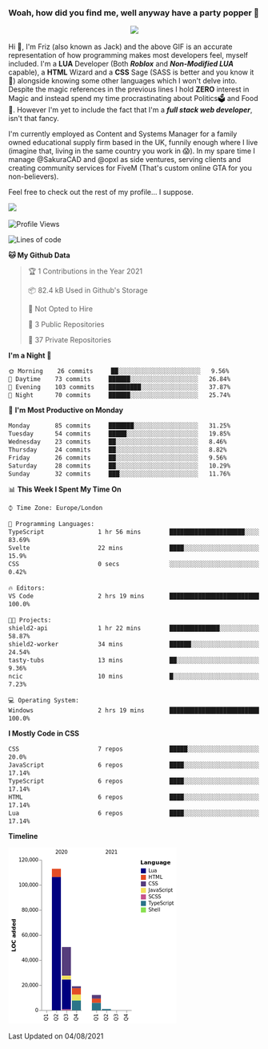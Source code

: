 ### Woah, how did you find me, well anyway have a party popper 🎉

<p align="center">
  <img  src="https://66.media.tumblr.com/d2766024a15e8c140bf20f314664eed2/d1615166bf58615c-d8/s400x600/aabc473a64edc43599d5345fd1e9e792d66ecc48.gifv">
</p>

Hi :wave:, I'm Friz (also known as Jack) and the above GIF is an accurate representation of how programming makes most developers feel, myself included. I'm a **LUA** Developer (Both ***Roblox*** and ***Non-Modified LUA*** capable), a **HTML** Wizard and a **CSS** Sage (SASS is better and you know it :pray:) alongside knowing some other languages which I won't delve into. Despite the magic references in the previous lines I hold **ZERO** interest in Magic and instead spend my time procrastinating about Politics🗳️ and Food🍔. However I'm yet to include the fact that I'm a ***full stack web developer***, isn't that fancy.

I'm currently employed as Content and Systems Manager for a family owned educational supply firm based in the UK, funnily enough where I live (imagine that, living in the same country you work in 😱). In my spare time I manage @SakuraCAD and @opxl as side ventures, serving clients and creating community services for FiveM (That's custom online GTA for you non-believers).

Feel free to check out the rest of my profile... I suppose.

<a href="https://github.com/anuraghazra/github-readme-stats">
  <img  src="https://github-readme-stats.vercel.app/api?username=JackOPXL&count_private=true&show_icons=true&theme=tokyonight" />
</a>



<!--START_SECTION:waka-->
![Profile Views](http://img.shields.io/badge/Profile%20Views-0-blue)

![Lines of code](https://img.shields.io/badge/From%20Hello%20World%20I%27ve%20Written-197569%20lines%20of%20code-blue)

**🐱 My Github Data** 

> 🏆 1 Contributions in the Year 2021
 > 
> 📦 82.4 kB Used in Github's Storage 
 > 
> 🚫 Not Opted to Hire
 > 
> 📜 3 Public Repositories 
 > 
> 🔑 37 Private Repositories  
 > 
**I'm a Night 🦉** 

```text
🌞 Morning    26 commits     ██░░░░░░░░░░░░░░░░░░░░░░░   9.56% 
🌆 Daytime    73 commits     ██████░░░░░░░░░░░░░░░░░░░   26.84% 
🌃 Evening    103 commits    █████████░░░░░░░░░░░░░░░░   37.87% 
🌙 Night      70 commits     ██████░░░░░░░░░░░░░░░░░░░   25.74%

```
📅 **I'm Most Productive on Monday** 

```text
Monday       85 commits     ███████░░░░░░░░░░░░░░░░░░   31.25% 
Tuesday      54 commits     █████░░░░░░░░░░░░░░░░░░░░   19.85% 
Wednesday    23 commits     ██░░░░░░░░░░░░░░░░░░░░░░░   8.46% 
Thursday     24 commits     ██░░░░░░░░░░░░░░░░░░░░░░░   8.82% 
Friday       26 commits     ██░░░░░░░░░░░░░░░░░░░░░░░   9.56% 
Saturday     28 commits     ██░░░░░░░░░░░░░░░░░░░░░░░   10.29% 
Sunday       32 commits     ███░░░░░░░░░░░░░░░░░░░░░░   11.76%

```


📊 **This Week I Spent My Time On** 

```text
⌚︎ Time Zone: Europe/London

💬 Programming Languages: 
TypeScript               1 hr 56 mins        █████████████████████░░░░   83.69% 
Svelte                   22 mins             ████░░░░░░░░░░░░░░░░░░░░░   15.9% 
CSS                      0 secs              ░░░░░░░░░░░░░░░░░░░░░░░░░   0.42%

🔥 Editors: 
VS Code                  2 hrs 19 mins       █████████████████████████   100.0%

🐱‍💻 Projects: 
shield2-api              1 hr 22 mins        ██████████████░░░░░░░░░░░   58.87% 
shield2-worker           34 mins             ██████░░░░░░░░░░░░░░░░░░░   24.54% 
tasty-tubs               13 mins             ██░░░░░░░░░░░░░░░░░░░░░░░   9.36% 
ncic                     10 mins             █░░░░░░░░░░░░░░░░░░░░░░░░   7.23%

💻 Operating System: 
Windows                  2 hrs 19 mins       █████████████████████████   100.0%

```

**I Mostly Code in CSS** 

```text
CSS                      7 repos             █████░░░░░░░░░░░░░░░░░░░░   20.0% 
JavaScript               6 repos             ████░░░░░░░░░░░░░░░░░░░░░   17.14% 
TypeScript               6 repos             ████░░░░░░░░░░░░░░░░░░░░░   17.14% 
HTML                     6 repos             ████░░░░░░░░░░░░░░░░░░░░░   17.14% 
Lua                      6 repos             ████░░░░░░░░░░░░░░░░░░░░░   17.14%

```


**Timeline**

![Chart not found](https://raw.githubusercontent.com/JackOPXL/JackOPXL/master/charts/bar_graph.png) 


 Last Updated on 04/08/2021
<!--END_SECTION:waka-->

